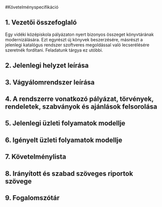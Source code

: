 #Követelményspecifikáció

## 1. Vezetői összefoglaló
Egy vidéki középiskola pályázaton nyert bizonyos összeget könyvtárának modernizálására. 
Ezt egyrészt új könyvek beszerzésére, másrészt a jelenlegi katalógus rendszer szoftveres
megoldással való lecserélésére szeretnék fordítani. Feladatunk tárgya ez utóbbi.

## 2. Jelenlegi helyzet leírása

## 3. Vágyálomrendszer leírása

## 4. A rendszerre vonatkozó pályázat, törvények, rendeletek, szabványok és ajánlások felsorolása

## 5. Jelenlegi üzleti folyamatok modellje

## 6. Igényelt üzleti folyamatok modellje

## 7. Követelménylista

## 8. Irányított és szabad szöveges riportok szövege

## 9. Fogalomszótár

